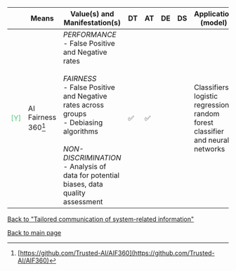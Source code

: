 |       | Means  | Value(s) and Manifestation(s)| DT|AT | DE | DS | Application (model) | Approach | Visual elements | Additional details
| ----------- |  --------------------------- | ---------------  |------------------------------|-------------| ----------------------|----------------------|----------------------------|--------------------|------------------------|--------------------------------- |
<span style="color:#50C878">[Y]</span> | AI Fairness 360[^23] | *PERFORMANCE* <br> - False Positive and Negative rates<br><br>*FAIRNESS* <br>  - False Positive and Negative rates across groups<br> - Debiasing algorithms <br><br> *NON-DISCRIMINATION*<br> - Analysis of data for potential biases, data quality assessment  | ✅| ✅| | | Classifiers: logistic regression, random forest classifier and neural networks| | - Bar charts<br> - Confidence bars | 

[^23]: [https://github.com/Trusted-AI/AIF360](https://github.com/Trusted-AI/AIF360)

[Back to "Tailored communication of system-related information"](../Table3A.md)

[Back to main page](../index.md)